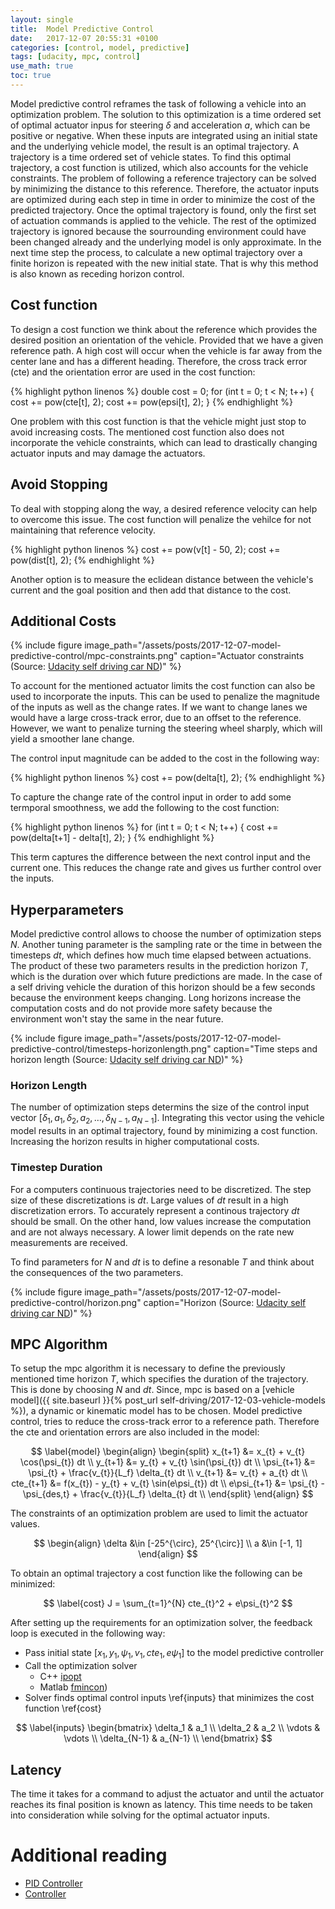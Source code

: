 ```yaml
---
layout: single
title:  Model Predictive Control
date:   2017-12-07 20:55:31 +0100
categories: [control, model, predictive]
tags: [udacity, mpc, control]
use_math: true
toc: true
---
```



Model predictive control reframes the task of following a vehicle into an optimization problem.
The solution to this optimization is a time ordered set of optimal actuator inpus for steering $\delta$ and acceleration $a$,
which can be positive or negative. When these inputs are integrated using an initial state and the underlying vehicle model,
the result is an optimal trajectory. A trajectory is a time ordered set of vehicle states.
To find this optimal trajectory, a cost function is utilized, which also accounts for the vehicle constraints.
The problem of following a reference trajectory can be solved by minimizing the distance to this reference.
Therefore, the actuator inputs are optimized during each step in time in order to minimize the cost of the predicted trajectory.
Once the optimal trajectory is found, only the first set of actuation commands is applied to the vehicle. The rest of the
optimized trajectory is ignored because the sourrounding environment could have been changed already and the underlying model is only approximate.
In the next time step the process, to calculate a new optimal trajectory over a finite horizon is repeated with the new initial state.
That is why this method is also known as receding horizon control.


## Cost function

To design a cost function we think about the reference which provides the desired position an orientation of the vehicle.
Provided that we have a given reference path.
A high cost will occur when the vehicle is far away from the center lane and has a different heading.
Therefore, the cross track error (cte) and the orientation error are used in the cost function:

{% highlight python linenos %}
double cost = 0;
for (int t = 0; t < N; t++) {
    cost += pow(cte[t], 2);
    cost += pow(epsi[t], 2);
}
{% endhighlight %}

One problem with this cost function is that the vehicle might just stop to avoid increasing costs.
The mentioned cost function also does not incorporate the vehicle constraints, which can lead to drastically
changing actuator inputs and may damage the actuators.

## Avoid Stopping

To deal with stopping along the way, a desired reference velocity can help to overcome this issue.
The cost function will penalize the vehilce for not maintaining that reference velocity.

{% highlight python linenos %}
cost += pow(v[t] - 50, 2);
cost += pow(dist[t], 2);
{% endhighlight %}

Another option is to measure the eclidean distance between the vehicle's current and the goal position and then add that distance to the cost.

## Additional Costs


{% include figure image_path="/assets/posts/2017-12-07-model-predictive-control/mpc-constraints.png" caption="Actuator constraints (Source: [Udacity self driving car ND](https://classroom.udacity.com/nanodegrees/nd013/parts/40f38239-66b6-46ec-ae68-03afd8a601c8/modules/f1820894-8322-4bb3-81aa-b26b3c6dcbaf/lessons/338b458f-7ebf-449c-9ad1-611eb933b076/concepts/5df9cd1c-b111-48e5-857c-7547f82dac0c))" %}

To account for the mentioned actuator limits the cost function can also be used to incorporate the inputs.
This can be used to penalize the magnitude of the inputs as well as the change rates.
If we want to change lanes we would have a large cross-track error, due to an offset to the reference.
However, we want to penalize turning the steering wheel sharply, which will yield a smoother lane change.

The control input magnitude can be added to the cost in the following way:

{% highlight python linenos %}
cost += pow(delta[t], 2);
{% endhighlight %}

To capture the change rate of the control input in order to add some termporal smoothness, we add the following to the cost function:

{% highlight python linenos %}
for (int t = 0; t < N; t++) {
    cost += pow(delta[t+1] - delta[t], 2);
}
{% endhighlight %}

This term captures the difference between the next control input and the current one. This reduces the change rate and gives us further control over the inputs.


## Hyperparameters

Model predictive control allows to choose the number of optimization steps $N$.
Another tuning parameter is the sampling rate or the time in between the timesteps $dt$, which defines how much time elapsed between actuations.
The product of these two parameters results in the prediction horizon $T$, which is the duration over which future predictions are made.
In the case of a self driving vehicle the duration of this horizon should be a few seconds because the environment keeps changing.
Long horizons increase the computation costs and do not provide more safety because the environment won't stay the same in the near future.

{% include figure image_path="/assets/posts/2017-12-07-model-predictive-control/timesteps-horizonlength.png" caption="Time steps and horizon length (Source: [Udacity self driving car ND](https://classroom.udacity.com/nanodegrees/nd013/parts/40f38239-66b6-46ec-ae68-03afd8a601c8/modules/f1820894-8322-4bb3-81aa-b26b3c6dcbaf/lessons/338b458f-7ebf-449c-9ad1-611eb933b076/concepts/00154b2e-bc08-4d00-b47e-c4209e3bbdc7))" %}

### Horizon Length

The number of optimization steps determins the size of the control input vector $[\delta_1, a_1, \delta_2, a_2, \dots, \delta_{N-1}, a_{N-1}]$. Integrating this vector using the vehicle model results in an optimal trajectory, found by minimizing a cost function. Increasing the horizon results in higher computational costs.

### Timestep Duration

For a computers continuous trajectories need to be discretized. The step size of these discretizations is $dt$.
Large values of $dt$ result in a high discretization errors. To accurately represent a continous trajectory $dt$ should be small.
On the other hand, low values increase the computation and are not always necessary. A lower limit depends on the rate new measurements are received.

To find parameters for $N$ and $dt$ is to define a resonable $T$ and think about the consequences of the two parameters.

{% include figure image_path="/assets/posts/2017-12-07-model-predictive-control/horizon.png" caption="Horizon (Source: [Udacity self driving car ND](https://classroom.udacity.com/nanodegrees/nd013/parts/40f38239-66b6-46ec-ae68-03afd8a601c8/modules/f1820894-8322-4bb3-81aa-b26b3c6dcbaf/lessons/338b458f-7ebf-449c-9ad1-611eb933b076/concepts/d26b8460-653f-4479-bc24-68bb62c146ba))" %}


## MPC Algorithm

To setup the mpc algorithm it is necessary to define the previously mentioned time horizon $T$, which specifies the duration of the trajectory.
This is done by choosing $N$ and $dt$.
Since, mpc is based on a [vehicle model]({{ site.baseurl }}{% post_url self-driving/2017-12-03-vehicle-models %}), a dynamic or kinematic model has to be chosen.
Model predictive control, tries to reduce the cross-track error to a reference path. Therefore the cte and orientation errors are also included in the model:

$$
\label{model}
\begin{align}
\begin{split}
x_{t+1} &= x_{t} + v_{t} \cos(\psi_{t}) dt \\
y_{t+1} &= y_{t} + v_{t} \sin(\psi_{t}) dt \\
\psi_{t+1} &= \psi_{t} + \frac{v_{t}}{L_f} \delta_{t} dt \\
v_{t+1} &= v_{t} + a_{t} dt \\
cte_{t+1} &= f(x_{t}) - y_{t} + v_{t} \sin(e\psi_{t}) dt \\
e\psi_{t+1} &= \psi_{t} - \psi_{des,t} + \frac{v_{t}}{L_f} \delta_{t} dt \\
\end{split}
\end{align}
$$

The constraints of an optimization problem are used to limit the actuator values.

$$
\begin{align}
\delta &\in [-25^{\circ}, 25^{\circ}] \\
a &\in [-1, 1]
\end{align}
$$

To obtain an optimal trajectory a cost function like the following can be minimized:

$$
\label{cost}
J = \sum_{t=1}^{N} cte_{t}^2 + e\psi_{t}^2
$$

After setting up the requirements for an optimization solver, the feedback loop is executed in the following way:

- Pass initial state $[x_1, y_1, \psi_1, v_1, cte_1, e\psi_1]$ to the model predictive controller
- Call the optimization solver
  - C++ [ipopt](https://projects.coin-or.org/Ipopt)
  - Matlab [fmincon](https://de.mathworks.com/help/optim/ug/fmincon.html))
- Solver finds optimal control inputs \ref{inputs} that minimizes the cost function \ref{cost}

$$
\label{inputs}
\begin{bmatrix}
\delta_1 & a_1 \\
\delta_2 & a_2 \\
\vdots & \vdots \\
\delta_{N-1} & a_{N-1} \\
\end{bmatrix}
$$

## Latency

The time it takes for a command to adjust the actuator and until the actuator reaches its final position is known as latency.
This time needs to be taken into consideration while solving for the optimal actuator inputs.

# Additional reading

- [PID Controller](https://en.wikipedia.org/wiki/PID_controller)
- [Controller](https://de.wikipedia.org/wiki/Regler)
